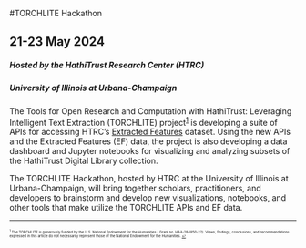 #TORCHLITE Hackathon
## 21-23 May 2024
##### Hosted by the HathiTrust Research Center (HTRC)
##### University of Illinois at Urbana-Champaign

The Tools for Open Research and Computation with HathiTrust: Leveraging Intelligent Text Extraction (TORCHLITE) project<sup id="a1">[1](#f1)</sup> is developing a suite of APIs for accessing HTRC’s [Extracted Features](https://analytics.hathitrust.org/datasets/) dataset. Using the new APIs and the Extracted Features (EF) data, the project is also developing a data dashboard and Jupyter notebooks for visualizing and analyzing subsets of the HathiTrust Digital Library collection.

The TORCHLITE Hackathon, hosted by HTRC at the University of Illinois at Urbana-Champaign, will bring together scholars, practitioners, and developers to brainstorm and develop new visualizations, notebooks, and other tools that make utilize the TORCHLITE APIs and EF data.

---

<span style="font-size:6px;"><sup id="f1">1</sup> The TORCHLITE is generously funded by the U.S. National Endowment for the Humanities ( Grant no. HAA-284850-22). Views, findings, conclusions, and recommendations expressed in this article do not
necessarily represent those of the National Endowment for the Humanities. [↩](#a1)</span>